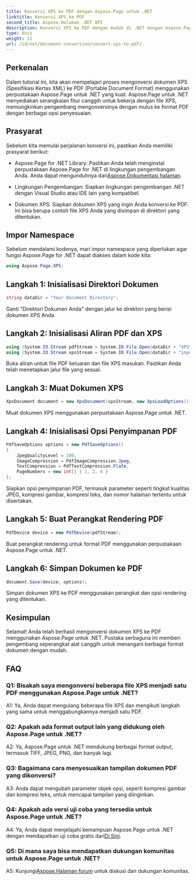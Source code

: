 ```yaml
---
title: Konversi XPS ke PDF dengan Aspose.Page untuk .NET
linktitle: Konversi XPS ke PDF
second_title: Aspose.Halaman .NET API
description: Konversi XPS ke PDF dengan mudah di .NET dengan Aspose.Page. Unduh perpustakaan, jelajahi dokumentasi, dan dapatkan uji coba gratis.
type: docs
weight: 11
url: /id/net/document-conversion/convert-xps-to-pdf/
---
```

## Perkenalan

Dalam tutorial ini, kita akan mempelajari proses mengonversi dokumen XPS (Spesifikasi Kertas XML) ke PDF (Portable Document Format) menggunakan perpustakaan Aspose.Page untuk .NET yang kuat. Aspose.Page untuk .NET menyediakan serangkaian fitur canggih untuk bekerja dengan file XPS, memungkinkan pengembang mengonversinya dengan mulus ke format PDF dengan berbagai opsi penyesuaian.

## Prasyarat

Sebelum kita memulai perjalanan konversi ini, pastikan Anda memiliki prasyarat berikut:

-  Aspose.Page for .NET Library: Pastikan Anda telah menginstal perpustakaan Aspose.Page for .NET di lingkungan pengembangan Anda. Anda dapat mengunduhnya dari[Aspose.Dokumentasi halaman](https://reference.aspose.com/page/net/).

- Lingkungan Pengembangan: Siapkan lingkungan pengembangan .NET dengan Visual Studio atau IDE lain yang kompatibel.

- Dokumen XPS: Siapkan dokumen XPS yang ingin Anda konversi ke PDF. Ini bisa berupa contoh file XPS Anda yang disimpan di direktori yang ditentukan.

## Impor Namespace

Sebelum mendalami kodenya, mari impor namespace yang diperlukan agar fungsi Aspose.Page for .NET dapat diakses dalam kode kita:

```csharp
using Aspose.Page.XPS;
```

## Langkah 1: Inisialisasi Direktori Dokumen

```csharp
string dataDir = "Your Document Directory";
```

Ganti "Direktori Dokumen Anda" dengan jalur ke direktori yang berisi dokumen XPS Anda.

## Langkah 2: Inisialisasi Aliran PDF dan XPS

```csharp
using (System.IO.Stream pdfStream = System.IO.File.Open(dataDir + "XPStoPDF_out.pdf", System.IO.FileMode.OpenOrCreate, System.IO.FileAccess.Write))
using (System.IO.Stream xpsStream = System.IO.File.Open(dataDir + "input.xps", System.IO.FileMode.Open))
```

Buka aliran untuk file PDF keluaran dan file XPS masukan. Pastikan Anda telah menetapkan jalur file yang sesuai.

## Langkah 3: Muat Dokumen XPS

```csharp
XpsDocument document = new XpsDocument(xpsStream, new XpsLoadOptions());
```

Muat dokumen XPS menggunakan perpustakaan Aspose.Page untuk .NET.

## Langkah 4: Inisialisasi Opsi Penyimpanan PDF

```csharp
PdfSaveOptions options = new PdfSaveOptions()
{
    JpegQualityLevel = 100,
    ImageCompression = PdfImageCompression.Jpeg,
    TextCompression = PdfTextCompression.Flate,
    PageNumbers = new int[] { 1, 2, 6 }
};
```

Siapkan opsi penyimpanan PDF, termasuk parameter seperti tingkat kualitas JPEG, kompresi gambar, kompresi teks, dan nomor halaman tertentu untuk disertakan.

## Langkah 5: Buat Perangkat Rendering PDF

```csharp
PdfDevice device = new PdfDevice(pdfStream);
```

Buat perangkat rendering untuk format PDF menggunakan perpustakaan Aspose.Page untuk .NET.

## Langkah 6: Simpan Dokumen ke PDF

```csharp
document.Save(device, options);
```

Simpan dokumen XPS ke PDF menggunakan perangkat dan opsi rendering yang ditentukan.

## Kesimpulan

Selamat! Anda telah berhasil mengonversi dokumen XPS ke PDF menggunakan Aspose.Page untuk .NET. Pustaka serbaguna ini memberi pengembang seperangkat alat canggih untuk menangani berbagai format dokumen dengan mudah.

## FAQ

### Q1: Bisakah saya mengonversi beberapa file XPS menjadi satu PDF menggunakan Aspose.Page untuk .NET?

A1: Ya, Anda dapat mengulang beberapa file XPS dan mengikuti langkah yang sama untuk menggabungkannya menjadi satu PDF.

### Q2: Apakah ada format output lain yang didukung oleh Aspose.Page untuk .NET?

A2: Ya, Aspose.Page untuk .NET mendukung berbagai format output, termasuk TIFF, JPEG, PNG, dan banyak lagi.

### Q3: Bagaimana cara menyesuaikan tampilan dokumen PDF yang dikonversi?

A3: Anda dapat mengubah parameter objek opsi, seperti kompresi gambar dan kompresi teks, untuk mencapai tampilan yang diinginkan.

### Q4: Apakah ada versi uji coba yang tersedia untuk Aspose.Page untuk .NET?

 A4: Ya, Anda dapat menjelajahi kemampuan Aspose.Page untuk .NET dengan mendapatkan uji coba gratis dari[Di Sini](https://releases.aspose.com/).

### Q5: Di mana saya bisa mendapatkan dukungan komunitas untuk Aspose.Page untuk .NET?

 A5: Kunjungi[Aspose.Halaman forum](https://forum.aspose.com/c/page/39) untuk diskusi dan dukungan komunitas.